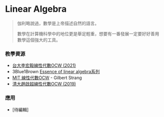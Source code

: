 # Linear Algebra

> 伽利略說過，數學是上帝描述自然的語言。 
>
>數學在計算機科學中的地位更是舉足輕重，想要有一番發展一定要好好善用數學這個強大的工具。
### 教學資源
- [台大李宏毅線性代數OCW (2021)](https://speech.ee.ntu.edu.tw/~hylee/la/2021-fall.php)
- 3Blue1Brown [Essence of linear algebra系列](https://www.youtube.com/watch?v=fNk_zzaMoSs&list=PLZHQObOWTQDPD3MizzM2xVFitgF8hE_ab&index=1&t=1s)
- [MIT 線性代數OCW](https://www.youtube.com/playlist?list=PL4J3lLSgj0XZd7ERpoPdyZOwCMhBzrOfc) - Gilbert Strang
- [清大趙啟超線性代數OCW (2019)](https://www.youtube.com/playlist?list=PLS0SUwlYe8cwxscGGxCUqQ78_AMJHQJ5u)
### 應用
- [待編輯]
